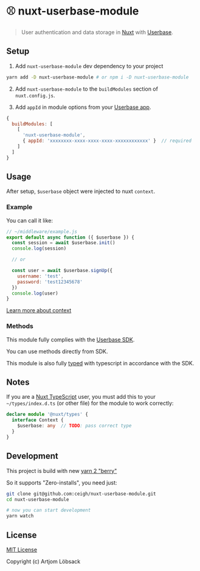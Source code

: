 # ⚾️ nuxt-userbase-module
> User authentication and data storage in
[Nuxt](https://nuxtjs.org) with [Userbase](https://userbase.com).


## Setup

1. Add `nuxt-userbase-module` dev dependency to your project

```bash
yarn add -D nuxt-userbase-module # or npm i -D nuxt-userbase-module
```

2. Add `nuxt-userbase-module` to the `buildModules` section of `nuxt.config.js`.

3. Add `appId` in module options from your [Userbase app](https://v1.userbase.com/).

```js
{
  buildModules: [
    [
      'nuxt-userbase-module',
      { appId: 'xxxxxxxx-xxxx-xxxx-xxxx-xxxxxxxxxxxx' }  // required
    ]
  ]
}
```


## Usage

After setup, `$userbase` object were injected to nuxt `context`.


### Example
You can call it like:

```js
// ~/middleware/example.js
export default async function ({ $userbase }) {
  const session = await $userbase.init()
  console.log(session)

  // or

  const user = await $userbase.signUp({
    username: 'test',
    password: 'test12345678'
  })
  console.log(user)
}
```
[Learn more about context](https://nuxtjs.org/api/contex)


### Methods

This module fully complies with the [Userbase SDK](https://userbase.com/docs/sdk).

You can use methods directly from SDK.

This module is also fully [typed](./types/userbase.d.ts) with typescript in accordance with the SDK.


## Notes

If you are a [Nuxt TypeScript](https://typescript.nuxtjs.org) user, you must add this to your `~/types/index.d.ts` (or other file) for the module to work correctly:

```ts
declare module '@nuxt/types' {
  interface Context {
    $userbase: any  // TODO: pass correct type
  }
}
```


## Development

This project is build with new [yarn 2 "berry"](https://github.com/yarnpkg/berry)

So it supports "Zero-installs", you need just:

```bash
git clone git@github.com:ceigh/nuxt-userbase-module.git
cd nuxt-userbase-module

# now you can start development
yarn watch
```


## License

[MIT License](./LICENSE)

Copyright (c) Artjom Löbsack
